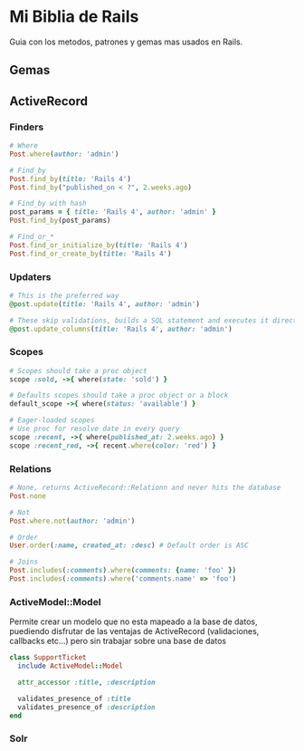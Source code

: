Mi Biblia de Rails
==================

Guia con los metodos, patrones y gemas mas usados en Rails.

## Gemas

## ActiveRecord

### Finders

```ruby
# Where
Post.where(author: 'admin')

# Find_by
Post.find_by(title: 'Rails 4')
Post.find_by("published_on < ?", 2.weeks.ago)

# Find_by with hash
post_params = { title: 'Rails 4', author: 'admin' }
Post.find_by(post_params)

# Find_or_*
Post.find_or_initialize_by(title: 'Rails 4')
Post.find_or_create_by(title: 'Rails 4')￼
```

### Updaters

```ruby
# This is the preferred way
@post.update(title: 'Rails 4', author: 'admin')

# These skip validations, builds a SQL statement and executes it directly in the database
@post.update_columns(title: 'Rails 4', author: 'admin')
```

### Scopes

```ruby
# Scopes should take a proc object
scope :sold, ->{ where(state: 'sold') }

# Defaults scopes should take a proc object or a block
default_scope ->{ where(status: 'available') }

# Eager-loaded scopes
# Use proc for resolve date in every query
scope :recent, ->{ where(published_at: 2.weeks.ago) }
scope :recent_red, ->{ recent.where(color: 'red') }
```

### Relations

```ruby
# None, returns ActiveRecord::Relationn and never hits the database
Post.none

# Not
Post.where.not(author: 'admin')

# Order
User.order(:name, created_at: :desc) # Default order is ASC

# Joins
Post.includes(:comments).where(comments: {name: 'foo' })
Post.includes(:comments).where('comments.name' => 'foo')
```

### ActiveModel::Model

Permite crear un modelo que no esta mapeado a la base de datos, puediendo disfrutar de las ventajas de ActiveRecord (validaciones, callbacks etc...) pero sin 
trabajar sobre una base de datos

```ruby
class SupportTicket
  include ActiveModel::Model

  attr_accessor :title, :description

  validates_presence_of :title
  validates_presence_of :description
end
```

### Solr
